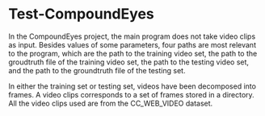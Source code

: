 # Test-CompoundEyes

In the CompoundEyes project, the main program does not take video clips as input. Besides values of some parameters, four paths are most relevant to the program, which are the path to the training video set, the path to the groudtruth file of the training video set, the path to the testing video set, and the path to the groundtruth file of the testing set.

In either the training set or testing set, videos have been decomposed into frames. A video clips corresponds to a set of frames stored in a directory. All the video clips used are from the CC\_WEB\_VIDEO dataset. 
